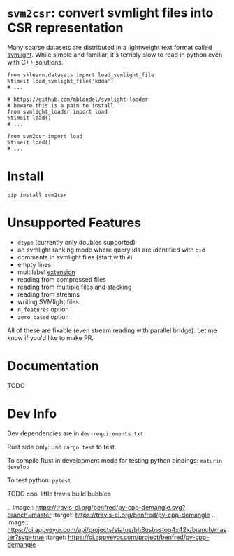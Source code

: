 # `svm2csr`: convert svmlight files into CSR representation

Many sparse datasets are distributed in a lightweight text format called [svmlight](http://svmlight.joachims.org/). While simple and familiar, it's terribly slow to read in python even with C++ solutions.

```
from sklearn.datasets import load_svmlight_file
%timeit load_svmlight_file('kdda')
# ...

# https://github.com/mblondel/svmlight-loader
# beware this is a pain to install
from svmlight_loader import load
%timeit load()
# ...

from svm2csr import load
%timeit load()
# ...
```

# Install

```
pip install svm2csr
```

# Unsupported Features

* `dtype` (currently only doubles supported)
* an svmlight ranking mode where query ids are identified with `qid`
* comments in svmlight files (start with `#`)
* empty lines
* multilabel [extension](https://www.csie.ntu.edu.tw/~cjlin/libsvmtools/datasets/multilabel.html)
* reading from compressed files
* reading from multiple files and stacking
* reading from streams
* writing SVMlight files
* `n_features` option
* `zero_based` option

All of these are fixable (even stream reading with parallel bridge). Let me know if you'd like to make PR.

# Documentation

TODO

# Dev Info

Dev dependencies are in `dev-requirements.txt`

Rust side only: use `cargo test` to test.

To compile Rust in development mode for testing python bindings: `maturin develop`

To test python: `pytest`



TODO cool little travis build bubbles

.. image:: https://travis-ci.org/benfred/py-cpp-demangle.svg?branch=master
    :target: https://travis-ci.org/benfred/py-cpp-demangle
.. image:: https://ci.appveyor.com/api/projects/status/bh3usbvstog4x42x/branch/master?svg=true
    :target: https://ci.appveyor.com/project/benfred/py-cpp-demangle



